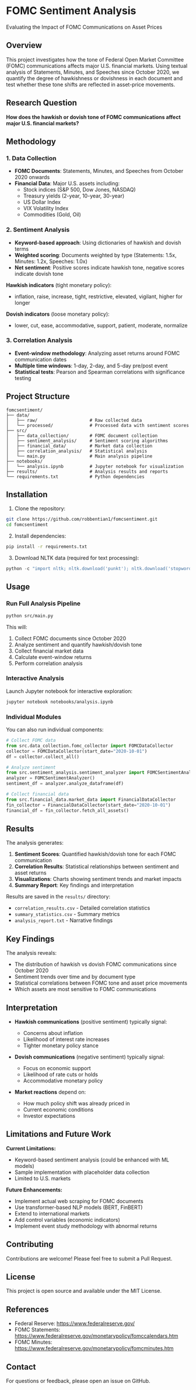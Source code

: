 # FOMC Sentiment Analysis

Evaluating the Impact of FOMC Communications on Asset Prices

## Overview

This project investigates how the tone of Federal Open Market Committee (FOMC) communications affects major U.S. financial markets. Using textual analysis of Statements, Minutes, and Speeches since October 2020, we quantify the degree of hawkishness or dovishness in each document and test whether these tone shifts are reflected in asset-price movements.

## Research Question

**How does the hawkish or dovish tone of FOMC communications affect major U.S. financial markets?**

## Methodology

### 1. Data Collection
- **FOMC Documents**: Statements, Minutes, and Speeches from October 2020 onwards
- **Financial Data**: Major U.S. assets including:
  - Stock indices (S&P 500, Dow Jones, NASDAQ)
  - Treasury yields (2-year, 10-year, 30-year)
  - US Dollar Index
  - VIX Volatility Index
  - Commodities (Gold, Oil)

### 2. Sentiment Analysis
- **Keyword-based approach**: Using dictionaries of hawkish and dovish terms
- **Weighted scoring**: Documents weighted by type (Statements: 1.5x, Minutes: 1.2x, Speeches: 1.0x)
- **Net sentiment**: Positive scores indicate hawkish tone, negative scores indicate dovish tone

**Hawkish indicators** (tight monetary policy):
- inflation, raise, increase, tight, restrictive, elevated, vigilant, higher for longer

**Dovish indicators** (loose monetary policy):
- lower, cut, ease, accommodative, support, patient, moderate, normalize

### 3. Correlation Analysis
- **Event-window methodology**: Analyzing asset returns around FOMC communication dates
- **Multiple time windows**: 1-day, 2-day, and 5-day pre/post event
- **Statistical tests**: Pearson and Spearman correlations with significance testing

## Project Structure

```
fomcsentiment/
├── data/
│   ├── raw/                    # Raw collected data
│   └── processed/              # Processed data with sentiment scores
├── src/
│   ├── data_collection/        # FOMC document collection
│   ├── sentiment_analysis/     # Sentiment scoring algorithms
│   ├── financial_data/         # Market data collection
│   ├── correlation_analysis/   # Statistical analysis
│   └── main.py                 # Main analysis pipeline
├── notebooks/
│   └── analysis.ipynb          # Jupyter notebook for visualization
├── results/                    # Analysis results and reports
└── requirements.txt            # Python dependencies
```

## Installation

1. Clone the repository:
```bash
git clone https://github.com/robbentian1/fomcsentiment.git
cd fomcsentiment
```

2. Install dependencies:
```bash
pip install -r requirements.txt
```

3. Download NLTK data (required for text processing):
```python
python -c "import nltk; nltk.download('punkt'); nltk.download('stopwords')"
```

## Usage

### Run Full Analysis Pipeline

```bash
python src/main.py
```

This will:
1. Collect FOMC documents since October 2020
2. Analyze sentiment and quantify hawkish/dovish tone
3. Collect financial market data
4. Calculate event-window returns
5. Perform correlation analysis

### Interactive Analysis

Launch Jupyter notebook for interactive exploration:

```bash
jupyter notebook notebooks/analysis.ipynb
```

### Individual Modules

You can also run individual components:

```python
# Collect FOMC data
from src.data_collection.fomc_collector import FOMCDataCollector
collector = FOMCDataCollector(start_date="2020-10-01")
df = collector.collect_all()

# Analyze sentiment
from src.sentiment_analysis.sentiment_analyzer import FOMCSentimentAnalyzer
analyzer = FOMCSentimentAnalyzer()
sentiment_df = analyzer.analyze_dataframe(df)

# Collect financial data
from src.financial_data.market_data import FinancialDataCollector
fin_collector = FinancialDataCollector(start_date="2020-10-01")
financial_df = fin_collector.fetch_all_assets()
```

## Results

The analysis generates:

1. **Sentiment Scores**: Quantified hawkish/dovish tone for each FOMC communication
2. **Correlation Results**: Statistical relationships between sentiment and asset returns
3. **Visualizations**: Charts showing sentiment trends and market impacts
4. **Summary Report**: Key findings and interpretation

Results are saved in the `results/` directory:
- `correlation_results.csv` - Detailed correlation statistics
- `summary_statistics.csv` - Summary metrics
- `analysis_report.txt` - Narrative findings

## Key Findings

The analysis reveals:
- The distribution of hawkish vs dovish FOMC communications since October 2020
- Sentiment trends over time and by document type
- Statistical correlations between FOMC tone and asset price movements
- Which assets are most sensitive to FOMC communications

## Interpretation

- **Hawkish communications** (positive sentiment) typically signal:
  - Concerns about inflation
  - Likelihood of interest rate increases
  - Tighter monetary policy stance

- **Dovish communications** (negative sentiment) typically signal:
  - Focus on economic support
  - Likelihood of rate cuts or holds
  - Accommodative monetary policy

- **Market reactions** depend on:
  - How much policy shift was already priced in
  - Current economic conditions
  - Investor expectations

## Limitations and Future Work

**Current Limitations:**
- Keyword-based sentiment analysis (could be enhanced with ML models)
- Sample implementation with placeholder data collection
- Limited to U.S. markets

**Future Enhancements:**
- Implement actual web scraping for FOMC documents
- Use transformer-based NLP models (BERT, FinBERT)
- Extend to international markets
- Add control variables (economic indicators)
- Implement event study methodology with abnormal returns

## Contributing

Contributions are welcome! Please feel free to submit a Pull Request.

## License

This project is open source and available under the MIT License.

## References

- Federal Reserve: https://www.federalreserve.gov/
- FOMC Statements: https://www.federalreserve.gov/monetarypolicy/fomccalendars.htm
- FOMC Minutes: https://www.federalreserve.gov/monetarypolicy/fomcminutes.htm

## Contact

For questions or feedback, please open an issue on GitHub.
